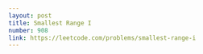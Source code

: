 ```yaml
---
layout: post
title: Smallest Range I
number: 908
link: https://leetcode.com/problems/smallest-range-i
---
```

